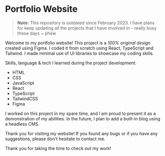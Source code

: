 # Portfolio Website


> **Note:** 
> This repository is outdated since February 2023. 
> I have plans for keep updating all the projects that I have involved in – really busy these days ~ phew

Welcome to my portfolio website! This project is a _100% original design_ created using Figma. I coded it from scratch using React, TypeScript and Tailwind. I made minimal use of UI libraries to showcase my coding skills.

Skills, language & tech I learned during the project development:

- HTML
- CSS
- JavaScript
- React
- TypeScript
- TailwindCSS
- Figma

I worked on this project in my spare time, and I am proud to present it as a demonstration of my abilities. In the future, I plan to add a built-in blog using a headless CMS.

Thank you for visiting my website! If you found any bugs or if you have any suggestions, please don't hesitate to contact me.

Thank you for taking the time to check out my work!
